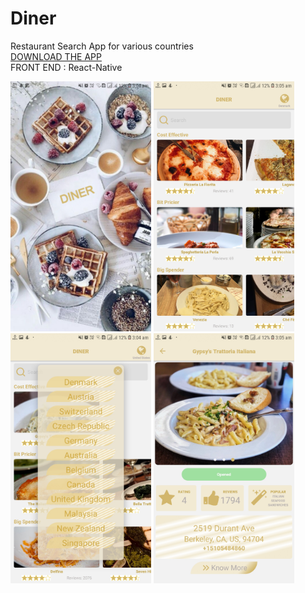 # Diner

Restaurant Search App for various countries <br>
<a href="https://www.dropbox.com/s/ln463aq5ijwa5cq/Diner.apk?dl=0">DOWNLOAD THE APP</a><br>
FRONT END : React-Native <br>

<p align="left">
<img src ="assets/Screen1.jpg" height="400">
<img src ="assets/Screen2.jpg" height="400">
  
<img src ="assets/Screen3.jpg" height="400">
<img src ="assets/Screen4.jpg" height="400">
</p>
